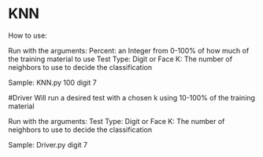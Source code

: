 # KNN
How to use:

Run with the arguments:
Percent: an Integer from 0-100% of how much of the training material to use
Test Type: Digit or Face
K: The number of neighbors to use to decide the classification

Sample:
KNN.py 100 digit 7


#Driver
Will run a desired test with a chosen k using 10-100% of the training material

Run with the arguments:
Test Type: Digit or Face
K: The number of neighbors to use to decide the classification

Sample:
Driver.py digit 7
